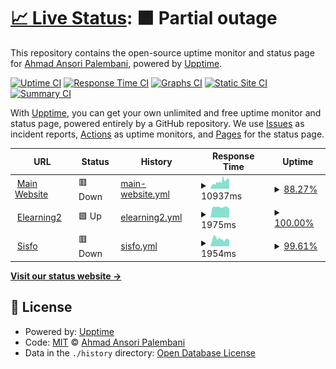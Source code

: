 # [📈 Live Status](https://bidarmoment.aap.my.id): <!--live status--> **🟧 Partial outage**

This repository contains the open-source uptime monitor and status page for [Ahmad Ansori Palembani](https://aap.my.id), powered by [Upptime](https://github.com/upptime/upptime).

[![Uptime CI](https://github.com/null2264/bidarmoment/workflows/Uptime%20CI/badge.svg)](https://github.com/null2264/bidarmoment/actions?query=workflow%3A%22Uptime+CI%22)
[![Response Time CI](https://github.com/null2264/bidarmoment/workflows/Response%20Time%20CI/badge.svg)](https://github.com/null2264/bidarmoment/actions?query=workflow%3A%22Response+Time+CI%22)
[![Graphs CI](https://github.com/null2264/bidarmoment/workflows/Graphs%20CI/badge.svg)](https://github.com/null2264/bidarmoment/actions?query=workflow%3A%22Graphs+CI%22)
[![Static Site CI](https://github.com/null2264/bidarmoment/workflows/Static%20Site%20CI/badge.svg)](https://github.com/null2264/bidarmoment/actions?query=workflow%3A%22Static+Site+CI%22)
[![Summary CI](https://github.com/null2264/bidarmoment/workflows/Summary%20CI/badge.svg)](https://github.com/null2264/bidarmoment/actions?query=workflow%3A%22Summary+CI%22)

With [Upptime](https://upptime.js.org), you can get your own unlimited and free uptime monitor and status page, powered entirely by a GitHub repository. We use [Issues](https://github.com/null2264/bidarmoment/issues) as incident reports, [Actions](https://github.com/null2264/bidarmoment/actions) as uptime monitors, and [Pages](https://bidarmoment.aap.my.id) for the status page.

<!--start: status pages-->
<!-- This summary is generated by Upptime (https://github.com/upptime/upptime) -->
<!-- Do not edit this manually, your changes will be overwritten -->
<!-- prettier-ignore -->
| URL | Status | History | Response Time | Uptime |
| --- | ------ | ------- | ------------- | ------ |
| <img alt="" src="https://icons.duckduckgo.com/ip3/binadarma.ac.id.ico" height="13"> [Main Website](https://binadarma.ac.id) | 🟥 Down | [main-website.yml](https://github.com/null2264/bidarmoment/commits/HEAD/history/main-website.yml) | <details><summary><img alt="Response time graph" src="./graphs/main-website/response-time-week.png" height="20"> 10937ms</summary><br><a href="https://bidarmoment.aap.my.id/history/main-website"><img alt="Response time 9473" src="https://img.shields.io/endpoint?url=https%3A%2F%2Fraw.githubusercontent.com%2Fnull2264%2Fbidarmoment%2FHEAD%2Fapi%2Fmain-website%2Fresponse-time.json"></a><br><a href="https://bidarmoment.aap.my.id/history/main-website"><img alt="24-hour response time 1545" src="https://img.shields.io/endpoint?url=https%3A%2F%2Fraw.githubusercontent.com%2Fnull2264%2Fbidarmoment%2FHEAD%2Fapi%2Fmain-website%2Fresponse-time-day.json"></a><br><a href="https://bidarmoment.aap.my.id/history/main-website"><img alt="7-day response time 10937" src="https://img.shields.io/endpoint?url=https%3A%2F%2Fraw.githubusercontent.com%2Fnull2264%2Fbidarmoment%2FHEAD%2Fapi%2Fmain-website%2Fresponse-time-week.json"></a><br><a href="https://bidarmoment.aap.my.id/history/main-website"><img alt="30-day response time 7465" src="https://img.shields.io/endpoint?url=https%3A%2F%2Fraw.githubusercontent.com%2Fnull2264%2Fbidarmoment%2FHEAD%2Fapi%2Fmain-website%2Fresponse-time-month.json"></a><br><a href="https://bidarmoment.aap.my.id/history/main-website"><img alt="1-year response time 9473" src="https://img.shields.io/endpoint?url=https%3A%2F%2Fraw.githubusercontent.com%2Fnull2264%2Fbidarmoment%2FHEAD%2Fapi%2Fmain-website%2Fresponse-time-year.json"></a></details> | <details><summary><a href="https://bidarmoment.aap.my.id/history/main-website">88.27%</a></summary><a href="https://bidarmoment.aap.my.id/history/main-website"><img alt="All-time uptime 83.90%" src="https://img.shields.io/endpoint?url=https%3A%2F%2Fraw.githubusercontent.com%2Fnull2264%2Fbidarmoment%2FHEAD%2Fapi%2Fmain-website%2Fuptime.json"></a><br><a href="https://bidarmoment.aap.my.id/history/main-website"><img alt="24-hour uptime 69.89%" src="https://img.shields.io/endpoint?url=https%3A%2F%2Fraw.githubusercontent.com%2Fnull2264%2Fbidarmoment%2FHEAD%2Fapi%2Fmain-website%2Fuptime-day.json"></a><br><a href="https://bidarmoment.aap.my.id/history/main-website"><img alt="7-day uptime 88.27%" src="https://img.shields.io/endpoint?url=https%3A%2F%2Fraw.githubusercontent.com%2Fnull2264%2Fbidarmoment%2FHEAD%2Fapi%2Fmain-website%2Fuptime-week.json"></a><br><a href="https://bidarmoment.aap.my.id/history/main-website"><img alt="30-day uptime 56.84%" src="https://img.shields.io/endpoint?url=https%3A%2F%2Fraw.githubusercontent.com%2Fnull2264%2Fbidarmoment%2FHEAD%2Fapi%2Fmain-website%2Fuptime-month.json"></a><br><a href="https://bidarmoment.aap.my.id/history/main-website"><img alt="1-year uptime 83.90%" src="https://img.shields.io/endpoint?url=https%3A%2F%2Fraw.githubusercontent.com%2Fnull2264%2Fbidarmoment%2FHEAD%2Fapi%2Fmain-website%2Fuptime-year.json"></a></details>
| <img alt="" src="https://icons.duckduckgo.com/ip3/elearning2.binadarma.ac.id.ico" height="13"> [Elearning2](https://elearning2.binadarma.ac.id) | 🟩 Up | [elearning2.yml](https://github.com/null2264/bidarmoment/commits/HEAD/history/elearning2.yml) | <details><summary><img alt="Response time graph" src="./graphs/elearning2/response-time-week.png" height="20"> 1975ms</summary><br><a href="https://bidarmoment.aap.my.id/history/elearning2"><img alt="Response time 2615" src="https://img.shields.io/endpoint?url=https%3A%2F%2Fraw.githubusercontent.com%2Fnull2264%2Fbidarmoment%2FHEAD%2Fapi%2Felearning2%2Fresponse-time.json"></a><br><a href="https://bidarmoment.aap.my.id/history/elearning2"><img alt="24-hour response time 1768" src="https://img.shields.io/endpoint?url=https%3A%2F%2Fraw.githubusercontent.com%2Fnull2264%2Fbidarmoment%2FHEAD%2Fapi%2Felearning2%2Fresponse-time-day.json"></a><br><a href="https://bidarmoment.aap.my.id/history/elearning2"><img alt="7-day response time 1975" src="https://img.shields.io/endpoint?url=https%3A%2F%2Fraw.githubusercontent.com%2Fnull2264%2Fbidarmoment%2FHEAD%2Fapi%2Felearning2%2Fresponse-time-week.json"></a><br><a href="https://bidarmoment.aap.my.id/history/elearning2"><img alt="30-day response time 2130" src="https://img.shields.io/endpoint?url=https%3A%2F%2Fraw.githubusercontent.com%2Fnull2264%2Fbidarmoment%2FHEAD%2Fapi%2Felearning2%2Fresponse-time-month.json"></a><br><a href="https://bidarmoment.aap.my.id/history/elearning2"><img alt="1-year response time 2091" src="https://img.shields.io/endpoint?url=https%3A%2F%2Fraw.githubusercontent.com%2Fnull2264%2Fbidarmoment%2FHEAD%2Fapi%2Felearning2%2Fresponse-time-year.json"></a></details> | <details><summary><a href="https://bidarmoment.aap.my.id/history/elearning2">100.00%</a></summary><a href="https://bidarmoment.aap.my.id/history/elearning2"><img alt="All-time uptime 98.62%" src="https://img.shields.io/endpoint?url=https%3A%2F%2Fraw.githubusercontent.com%2Fnull2264%2Fbidarmoment%2FHEAD%2Fapi%2Felearning2%2Fuptime.json"></a><br><a href="https://bidarmoment.aap.my.id/history/elearning2"><img alt="24-hour uptime 100.00%" src="https://img.shields.io/endpoint?url=https%3A%2F%2Fraw.githubusercontent.com%2Fnull2264%2Fbidarmoment%2FHEAD%2Fapi%2Felearning2%2Fuptime-day.json"></a><br><a href="https://bidarmoment.aap.my.id/history/elearning2"><img alt="7-day uptime 100.00%" src="https://img.shields.io/endpoint?url=https%3A%2F%2Fraw.githubusercontent.com%2Fnull2264%2Fbidarmoment%2FHEAD%2Fapi%2Felearning2%2Fuptime-week.json"></a><br><a href="https://bidarmoment.aap.my.id/history/elearning2"><img alt="30-day uptime 100.00%" src="https://img.shields.io/endpoint?url=https%3A%2F%2Fraw.githubusercontent.com%2Fnull2264%2Fbidarmoment%2FHEAD%2Fapi%2Felearning2%2Fuptime-month.json"></a><br><a href="https://bidarmoment.aap.my.id/history/elearning2"><img alt="1-year uptime 98.15%" src="https://img.shields.io/endpoint?url=https%3A%2F%2Fraw.githubusercontent.com%2Fnull2264%2Fbidarmoment%2FHEAD%2Fapi%2Felearning2%2Fuptime-year.json"></a></details>
| <img alt="" src="https://icons.duckduckgo.com/ip3/sisfo.binadarma.ac.id.ico" height="13"> [Sisfo](https://sisfo.binadarma.ac.id) | 🟥 Down | [sisfo.yml](https://github.com/null2264/bidarmoment/commits/HEAD/history/sisfo.yml) | <details><summary><img alt="Response time graph" src="./graphs/sisfo/response-time-week.png" height="20"> 1954ms</summary><br><a href="https://bidarmoment.aap.my.id/history/sisfo"><img alt="Response time 2065" src="https://img.shields.io/endpoint?url=https%3A%2F%2Fraw.githubusercontent.com%2Fnull2264%2Fbidarmoment%2FHEAD%2Fapi%2Fsisfo%2Fresponse-time.json"></a><br><a href="https://bidarmoment.aap.my.id/history/sisfo"><img alt="24-hour response time 2134" src="https://img.shields.io/endpoint?url=https%3A%2F%2Fraw.githubusercontent.com%2Fnull2264%2Fbidarmoment%2FHEAD%2Fapi%2Fsisfo%2Fresponse-time-day.json"></a><br><a href="https://bidarmoment.aap.my.id/history/sisfo"><img alt="7-day response time 1954" src="https://img.shields.io/endpoint?url=https%3A%2F%2Fraw.githubusercontent.com%2Fnull2264%2Fbidarmoment%2FHEAD%2Fapi%2Fsisfo%2Fresponse-time-week.json"></a><br><a href="https://bidarmoment.aap.my.id/history/sisfo"><img alt="30-day response time 1964" src="https://img.shields.io/endpoint?url=https%3A%2F%2Fraw.githubusercontent.com%2Fnull2264%2Fbidarmoment%2FHEAD%2Fapi%2Fsisfo%2Fresponse-time-month.json"></a><br><a href="https://bidarmoment.aap.my.id/history/sisfo"><img alt="1-year response time 2065" src="https://img.shields.io/endpoint?url=https%3A%2F%2Fraw.githubusercontent.com%2Fnull2264%2Fbidarmoment%2FHEAD%2Fapi%2Fsisfo%2Fresponse-time-year.json"></a></details> | <details><summary><a href="https://bidarmoment.aap.my.id/history/sisfo">99.61%</a></summary><a href="https://bidarmoment.aap.my.id/history/sisfo"><img alt="All-time uptime 95.33%" src="https://img.shields.io/endpoint?url=https%3A%2F%2Fraw.githubusercontent.com%2Fnull2264%2Fbidarmoment%2FHEAD%2Fapi%2Fsisfo%2Fuptime.json"></a><br><a href="https://bidarmoment.aap.my.id/history/sisfo"><img alt="24-hour uptime 98.47%" src="https://img.shields.io/endpoint?url=https%3A%2F%2Fraw.githubusercontent.com%2Fnull2264%2Fbidarmoment%2FHEAD%2Fapi%2Fsisfo%2Fuptime-day.json"></a><br><a href="https://bidarmoment.aap.my.id/history/sisfo"><img alt="7-day uptime 99.61%" src="https://img.shields.io/endpoint?url=https%3A%2F%2Fraw.githubusercontent.com%2Fnull2264%2Fbidarmoment%2FHEAD%2Fapi%2Fsisfo%2Fuptime-week.json"></a><br><a href="https://bidarmoment.aap.my.id/history/sisfo"><img alt="30-day uptime 97.01%" src="https://img.shields.io/endpoint?url=https%3A%2F%2Fraw.githubusercontent.com%2Fnull2264%2Fbidarmoment%2FHEAD%2Fapi%2Fsisfo%2Fuptime-month.json"></a><br><a href="https://bidarmoment.aap.my.id/history/sisfo"><img alt="1-year uptime 95.33%" src="https://img.shields.io/endpoint?url=https%3A%2F%2Fraw.githubusercontent.com%2Fnull2264%2Fbidarmoment%2FHEAD%2Fapi%2Fsisfo%2Fuptime-year.json"></a></details>

<!--end: status pages-->

[**Visit our status website →**](https://bidarmoment.aap.my.id)

## 📄 License

- Powered by: [Upptime](https://github.com/upptime/upptime)
- Code: [MIT](./LICENSE) © [Ahmad Ansori Palembani](https://aap.my.id)
- Data in the `./history` directory: [Open Database License](https://opendatacommons.org/licenses/odbl/1-0/)
